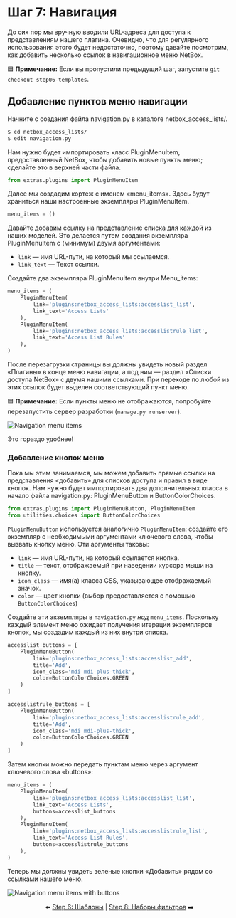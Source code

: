 # Шаг 7: Навигация

До сих пор мы вручную вводили URL-адреса для доступа к представлениям нашего плагина. Очевидно, что для регулярного использования этого будет недостаточно, поэтому давайте посмотрим, как добавить несколько ссылок в навигационное меню NetBox.

:blue_square: **Примечание:** Если вы пропустили предыдущий шаг, запустите `git checkout step06-templates`.

## Добавление пунктов меню навигации

Начните с создания файла navigation.py в каталоге netbox_access_lists/.

```bash
$ cd netbox_access_lists/
$ edit navigation.py
```

Нам нужно будет импортировать класс PluginMenuItem, предоставленный NetBox, чтобы добавить новые пункты меню; сделайте это в верхней части файла.

```python
from extras.plugins import PluginMenuItem
```

Далее мы создадим кортеж с именем «menu_items». Здесь будут храниться наши настроенные экземпляры PluginMenuItem.

```python
menu_items = ()
```

Давайте добавим ссылку на представление списка для каждой из наших моделей. Это делается путем создания экземпляра PluginMenuItem с (минимум) двумя аргументами:

* `link` — имя URL-пути, на который мы ссылаемся.
* `link_text` — Текст ссылки.

Создайте два экземпляра PluginMenuItem внутри Menu_items:

```python
menu_items = (
    PluginMenuItem(
        link='plugins:netbox_access_lists:accesslist_list',
        link_text='Access Lists'
    ),
    PluginMenuItem(
        link='plugins:netbox_access_lists:accesslistrule_list',
        link_text='Access List Rules'
    ),
)
```

После перезагрузки страницы вы должны увидеть новый раздел «Плагины» в конце меню навигации, а под ним — раздел «Списки доступа NetBox» с двумя нашими ссылками. При переходе по любой из этих ссылок будет выделен соответствующий пункт меню.

:blue_square: **Примечание:** Если пункты меню не отображаются, попробуйте перезапустить сервер разработки (`manage.py runserver`).

![Navigation menu items](/images/step07-menu-items1.png)

Это гораздо удобнее!

### Добавление кнопок меню

Пока мы этим занимаемся, мы можем добавить прямые ссылки на представления «добавить» для списков доступа и правил в виде кнопок. Нам нужно будет импортировать два дополнительных класса в начало файла navigation.py: PluginMenuButton и ButtonColorChoices.

```python
from extras.plugins import PluginMenuButton, PluginMenuItem
from utilities.choices import ButtonColorChoices
```

`PluginMenuButton` используется аналогично `PluginMenuItem`: создайте его экземпляр с необходимыми аргументами ключевого слова, чтобы вызвать кнопку меню. Эти аргументы таковы:

* `link` — имя URL-пути, на который ссылается кнопка.
* `title` — текст, отображаемый при наведении курсора мыши на кнопку.
* `icon_class` — имя(а) класса CSS, указывающее отображаемый значок.
* `color` — цвет кнопки (выбор предоставляется с помощью `ButtonColorChoices`)

Создайте эти экземпляры в `navigation.py` _над_ `menu_items`. Поскольку каждый элемент меню ожидает получения итерации экземпляров кнопок, мы создадим каждый из них внутри списка.

```python
accesslist_buttons = [
    PluginMenuButton(
        link='plugins:netbox_access_lists:accesslist_add',
        title='Add',
        icon_class='mdi mdi-plus-thick',
        color=ButtonColorChoices.GREEN
    )
]

accesslistrule_buttons = [
    PluginMenuButton(
        link='plugins:netbox_access_lists:accesslistrule_add',
        title='Add',
        icon_class='mdi mdi-plus-thick',
        color=ButtonColorChoices.GREEN
    )
]
```

Затем кнопки можно передать пунктам меню через аргумент ключевого слова «buttons»:

```python
menu_items = (
    PluginMenuItem(
        link='plugins:netbox_access_lists:accesslist_list',
        link_text='Access Lists',
        buttons=accesslist_buttons
    ),
    PluginMenuItem(
        link='plugins:netbox_access_lists:accesslistrule_list',
        link_text='Access List Rules',
        buttons=accesslistrule_buttons
    ),
)
```

Теперь мы должны увидеть зеленые кнопки «Добавить» рядом со ссылками нашего меню.

![Navigation menu items with buttons](/images/step07-menu-items2.png)

<div align="center">

:arrow_left: [Step 6: Шаблоны](/tutorial/step06-templates.md) | [Step 8: Наборы фильтров](/tutorial/step08-filter-sets.md) :arrow_right:

</div>

